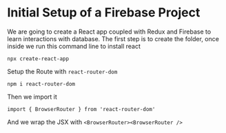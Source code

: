 # Initial Setup of a Firebase Project

We are going to create a React app coupled with Redux and Firebase to learn interactions with database.
The first step is to create the folder, once inside we run this command line to install react

`npx create-react-app`

Setup the Route with `react-router-dom`

`npm i react-router-dom`

Then we import it

`import { BrowserRouter } from 'react-router-dom'`

And we wrap the JSX with `<BrowserRouter><BrowserRouter />`
